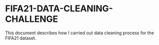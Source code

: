 # FIFA21-DATA-CLEANING-CHALLENGE
This document describes how I carried out data cleaning process for the FIFA21 dataset. 
